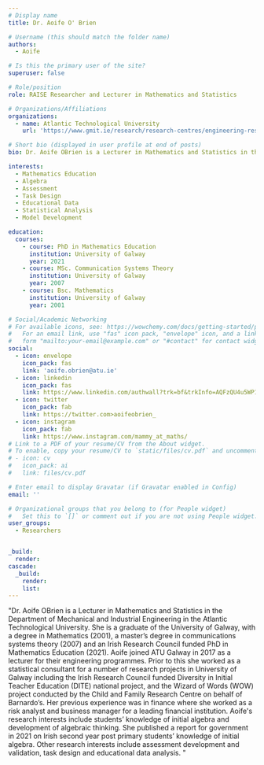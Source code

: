 ```yaml
---
# Display name
title: Dr. Aoife O' Brien

# Username (this should match the folder name)
authors:
  - Aoife

# Is this the primary user of the site?
superuser: false

# Role/position
role: RAISE Researcher and Lecturer in Mathematics and Statistics

# Organizations/Affiliations
organizations:
  - name: Atlantic Technological University
    url: 'https://www.gmit.ie/research/research-centres/engineering-research-group/engineering-education'

# Short bio (displayed in user profile at end of posts)
bio: Dr. Aoife OBrien is a Lecturer in Mathematics and Statistics in the Department of Mechanical and Industrial Engineering in the Atlantic Technological University. 

interests:
  - Mathematics Education
  - Algebra
  - Assessment
  - Task Design
  - Educational Data
  - Statistical Analysis
  - Model Development

education:
  courses:
    - course: PhD in Mathematics Education
      institution: University of Galway
      year: 2021
    - course: MSc. Communication Systems Theory
      institution: University of Galway
      year: 2007
    - course: Bsc. Mathematics
      institution: University of Galway
      year: 2001 

# Social/Academic Networking
# For available icons, see: https://wowchemy.com/docs/getting-started/page-builder/#icons
#   For an email link, use "fas" icon pack, "envelope" icon, and a link in the
#   form "mailto:your-email@example.com" or "#contact" for contact widget.
social:
  - icon: envelope
    icon_pack: fas
    link: 'aoife.obrien@atu.ie'
  - icon: linkedin
    icon_pack: fas
    link: https://www.linkedin.com/authwall?trk=bf&trkInfo=AQFzQU4u5WP1ygAAAYqKOfJAWK6nK7GgdFHpjK0pI6iDiz3gwEtcavhkWcrDvC6F9B0jcGuhvQnux7c-Qk2_9i6WvMgq5TjZaxhoC6BMOYGAmyxOPh7LSzxwnUH4-4QvlMTL8v8=&original_referer=&sessionRedirect=https%3A%2F%2Fie.linkedin.com%2Fin%2Faoife-o-brien-194b9923
  - icon: twitter
    icon_pack: fab
    link: https://twitter.com>aoifeobrien_
  - icon: instagram
    icon_pack: fab
    link: https://www.instagram.com/mammy_at_maths/
# Link to a PDF of your resume/CV from the About widget.
# To enable, copy your resume/CV to `static/files/cv.pdf` and uncomment the lines below.
# - icon: cv
#   icon_pack: ai
#   link: files/cv.pdf

# Enter email to display Gravatar (if Gravatar enabled in Config)
email: ''

# Organizational groups that you belong to (for People widget)
#   Set this to `[]` or comment out if you are not using People widget.
user_groups:
  - Researchers


_build:
  render: 
cascade:
  _build:
    render: 
    list: 
---
```


"Dr. Aoife OBrien is a Lecturer in Mathematics and Statistics in the Department of Mechanical and Industrial Engineering in the Atlantic Technological University. She is a graduate of the University of Galway, with a degree in Mathematics (2001), a master’s degree in communications systems theory (2007) and an Irish Research Council funded PhD in Mathematics Education (2021). Aoife joined ATU Galway in 2017 as a lecturer for their engineering programmes. Prior to this she worked as a statistical consultant for a number of research projects in University of Galway including the Irish Research Council funded Diversity in Initial Teacher Education (DITE) national project, and the Wizard of Words (WOW) project conducted by the Child and Family Research Centre on behalf of Barnardo’s. Her previous experience was in finance where she worked as a risk analyst and business manager for a leading financial institution. 
Aoife's research interests include students’ knowledge of initial algebra and development of algebraic thinking. She published a report for government in 2021 on Irish second year post primary students’ knowledge of initial algebra. Other research interests include assessment development and validation, task design and educational data analysis. "    

